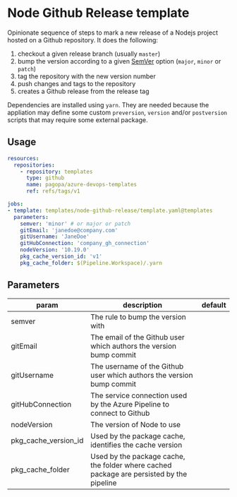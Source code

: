 # Node Github Release template

Opinionate sequence of steps to mark a new release of a Nodejs project hosted on a Github repository. It does the following:

1. checkout a given release branch (usually `master`)
1. bump the version according to a given [SemVer](https://semver.org/) option (`major`, `minor` or `patch`)
1. tag the repository with the new version number
1. push changes and tags to the repository
1. creates a Github release from the release tag

Dependencies are installed using `yarn`. They are needed because the appliation may define some custom `preversion`, `version` and/or `postversion` scripts that may require some external package.

## Usage

```yaml
resources:
  repositories:
    - repository: templates
      type: github
      name: pagopa/azure-devops-templates
      ref: refs/tags/v1

jobs:
- template: templates/node-github-release/template.yaml@templates 
  parameters:
    semver: 'minor' # or major or patch
    gitEmail: 'janedoe@company.com'
    gitUsername: 'JaneDoe'
    gitHubConnection: 'company_gh_connection'
    nodeVersion: '10.19.0'
    pkg_cache_version_id: 'v1'
    pkg_cache_folder: $(Pipeline.Workspace)/.yarn
```

## Parameters

|param|description|default|
|-|-|-|
|semver|The rule to bump the version with||
|gitEmail|The email of the Github user which authors the version bump commit ||
|gitUsername|The username of the Github user which authors the version bump commit ||
|gitHubConnection|The service connection used by the Azure Pipeline to connect to Github||
|nodeVersion|The version of Node to use||
|pkg_cache_version_id|Used by the package cache, identifies the cache version ||
|pkg_cache_folder|Used by the package cache, the folder where cached package are persisted by the pipeline ||
